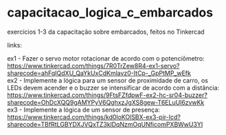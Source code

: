 # capacitacao_logica_c_embarcados
exercícios 1-3 da capacitação sobre embarcados, feitos no Tinkercad 

links: 

ex1 - Fazer o servo motor rotacionar de acordo com o potenciômetro:  
https://www.tinkercad.com/things/7R0TrZew8R4-ex1-servo?sharecode=ahFqIQdXU_QaYkUxCdKmlavz0-ItCp-_GpPtMP_wEfk  
ex2 - Implemente a lógica para um sensor de proximidade de carro, os LEDs devem acender e o buzzer se intensificar de acordo com a distância:  
https://www.tinkercad.com/things/9FtsFZfdpwF-ex2-hc-sr04-buzzer?sharecode=OhDcXQQ9gAMYPyV6QghxzJgXS8gew-T6ELuUl6zvwKk  
ex3 -  Implemente a lógica de um sensor de presença:  
https://www.tinkercad.com/things/kd0loKOlSBX-ex3-pir-lcd?sharecode=TBfRtLGBYDXJVQxTZ3klDqNzmOqUNficomPXBWwU3YI  
